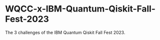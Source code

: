 # WQCC-x-IBM-Quantum-Qiskit-Fall-Fest-2023
The 3 challenges of the IBM Quantum Qiskit Fall Fest 2023.
